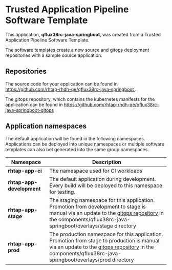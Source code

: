 # Trusted Application Pipeline Software Template

This application, **qflux38rc-java-springboot**, was created from a Trusted Application Pipeline Software Template.

The software templates create a new source and gitops deployment repositories with a sample source application. 

## Repositories

The source code for your application can be found in [https://github.com/rhtap-rhdh-qe/qflux38rc-java-springboot ](https://github.com/rhtap-rhdh-qe/qflux38rc-java-springboot ).
 
The gitops repository, which contains the kubernetes manifests for the application can be found in 
[https://github.com/rhtap-rhdh-qe/qflux38rc-java-springboot-gitops ](https://github.com/rhtap-rhdh-qe/qflux38rc-java-springboot-gitops ) 

## Application namespaces 

The default application will be found in the following namespaces. Applications can be deployed into unique namespaces or multiple software templates can also bet generated into the same group namespaces.  

|  Namespace   |  Description   |  
| -------- | -------- |
| **rhtap-app-ci** | The namespace used for CI workloads |
| **rhtap-app-development** | The default application during development. Every build will be deployed to this namespace for testing. |
| **rhtap-app-stage** | The staging namespace for this application. Promotion from development to stage is manual via an update to the [gitops repository](https://github.com/rhtap-rhdh-qe/qflux38rc-java-springboot-gitops ) in the components/qflux38rc-java-springboot/overlays/stage directory |
| **rhtap-app-prod** | The production namespace for this application. Promotion from stage to production is manual via an update to the [gitops repository](https://github.com/rhtap-rhdh-qe/qflux38rc-java-springboot-gitops ) in the components/qflux38rc-java-springboot/overlays/prod directory |